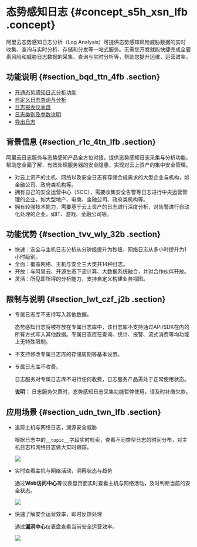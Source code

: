 # 态势感知日志 {#concept_s5h_xsn_lfb .concept}

阿里云态势感知日志分析（Log Analysis）可提供态势感知风险威胁数据的实时收集、查询与实时分析、存储和分发等一站式服务。无需您开发就能快捷完成全要素风险和威胁日志数据的采集、查询与实时分析等，帮助您提升运维、运营效率。

## 功能说明 {#section_bqd_ttn_4fb .section}

-   [开通态势感知日志分析功能](../../../../../intl.zh-CN/用户指南/日志分析/开通日志分析服务.md)
-   [自定义日志查询与分析](../../../../../intl.zh-CN/用户指南/日志分析/查询实时日志分析/自定义日志查询与分析.md)
-   [日志报表仪表盘](../../../../../intl.zh-CN/用户指南/日志分析/日志报表/日志报表仪表盘.md)
-   [日志类别及参数说明](../../../../../intl.zh-CN/用户指南/日志分析/态势感知日志分类/日志类别及参数说明.md)
-   [导出日志](../../../../../intl.zh-CN/用户指南/日志分析/导出日志.md)

## 背景信息 {#section_r1c_4tn_lfb .section}

阿里云日志服务与态势感知产品全方位对接，提供态势感知日志采集与分析功能，帮助您全面了解、有效处理服务器的安全隐患，实现对云上资产的集中安全管理。

-   对云上资产的主机、网络以及安全日志有存储合规需求的大型企业与机构，如金融公司、政府类机构等。
-   拥有自己的安全运营中心（SOC），需要收集安全告警等日志进行中央运营管理的企业，如大型地产、电商、金融公司、政府类机构等。
-   拥有较强技术能力，需要基于云上资产的日志进行深度分析、对告警进行自动化处理的企业，如IT、游戏、金融公司等。

## 功能优势 {#section_tvv_wly_32b .section}

-   快速：安全与主机日志分析从分钟级提升为秒级，网络日志从多小时提升为1小时级别。
-   全面：覆盖网络、主机与安全三大类共14种日志。
-   开放：与阿里云、开源生态下流计算、大数据系统融合，并对合作伙伴开放。
-   灵活：所见即所得的分析能力，支持自定义构建业务视图。

## 限制与说明 {#section_lwt_czf_j2b .section}

-   专属日志库不支持写入其他数据。

    态势感知日志将被存放在专属日志库中，该日志库不支持通过API/SDK在内的所有方式写入其他数据。专属日志库在查询、统计、报警、流式消费等均功能上无特殊限制。

-   不支持修改专属日志库的存储周期等基本设置。

-   专属日志库不收费。

    日志服务对专属日志库不进行任何收费，日志服务产品需处于正常使用状态。

    **说明：** 日志服务欠费时，态势感知日志采集功能暂停使用，请及时补缴欠款。


## 应用场景 {#section_udn_twn_lfb .section}

-   追踪主机与网络日志，溯源安全威胁

    根据日志中的`__topic__`字段实时检索，查看不同类型日志的时间分布，对主机日志和网络日志做大实时跟踪。

    ![](http://static-aliyun-doc.oss-cn-hangzhou.aliyuncs.com/assets/img/23677/154719549413707_zh-CN.png)

-   实时查看主机与网络活动，洞察状态与趋势

    通过**Web访问中心**等仪表盘页面实时查看主机与网络活动，及时判断当前的安全状态。

    ![](http://static-aliyun-doc.oss-cn-hangzhou.aliyuncs.com/assets/img/23677/154719549413708_zh-CN.png)

-   快速了解安全运营效率，即时反馈处理

    通过**漏洞中心**仪表盘查看当前安全运营效率。

    ![](http://static-aliyun-doc.oss-cn-hangzhou.aliyuncs.com/assets/img/23677/154719549413709_zh-CN.png)


